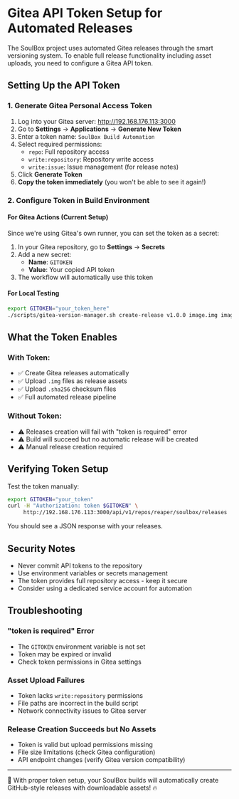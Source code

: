 # Gitea API Token Setup for Automated Releases

The SoulBox project uses automated Gitea releases through the smart versioning system. To enable full release functionality including asset uploads, you need to configure a Gitea API token.

## Setting Up the API Token

### 1. Generate Gitea Personal Access Token

1. Log into your Gitea server: http://192.168.176.113:3000
2. Go to **Settings** → **Applications** → **Generate New Token**
3. Enter a token name: `SoulBox Build Automation`
4. Select required permissions:
   - `repo`: Full repository access
   - `write:repository`: Repository write access
   - `write:issue`: Issue management (for release notes)
5. Click **Generate Token**
6. **Copy the token immediately** (you won't be able to see it again!)

### 2. Configure Token in Build Environment

#### For Gitea Actions (Current Setup)
Since we're using Gitea's own runner, you can set the token as a secret:

1. In your Gitea repository, go to **Settings** → **Secrets**
2. Add a new secret:
   - **Name**: `GITOKEN`
   - **Value**: Your copied API token
3. The workflow will automatically use this token

#### For Local Testing
```bash
export GITOKEN="your_token_here"
./scripts/gitea-version-manager.sh create-release v1.0.0 image.img image.sha256
```

## What the Token Enables

### With Token:
- ✅ Create Gitea releases automatically
- ✅ Upload `.img` files as release assets
- ✅ Upload `.sha256` checksum files
- ✅ Full automated release pipeline

### Without Token:
- ⚠️  Releases creation will fail with "token is required" error
- ⚠️  Build will succeed but no automatic release will be created
- ⚠️  Manual release creation required

## Verifying Token Setup

Test the token manually:
```bash
export GITOKEN="your_token"
curl -H "Authorization: token $GITOKEN" \
     http://192.168.176.113:3000/api/v1/repos/reaper/soulbox/releases
```

You should see a JSON response with your releases.

## Security Notes

- Never commit API tokens to the repository
- Use environment variables or secrets management
- The token provides full repository access - keep it secure
- Consider using a dedicated service account for automation

## Troubleshooting

### "token is required" Error
- The `GITOKEN` environment variable is not set
- Token may be expired or invalid
- Check token permissions in Gitea settings

### Asset Upload Failures  
- Token lacks `write:repository` permissions
- File paths are incorrect in the build script
- Network connectivity issues to Gitea server

### Release Creation Succeeds but No Assets
- Token is valid but upload permissions missing
- File size limitations (check Gitea configuration)
- API endpoint changes (verify Gitea version compatibility)

---

🌟 With proper token setup, your SoulBox builds will automatically create GitHub-style releases with downloadable assets! 🔥
